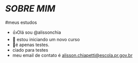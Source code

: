 # *SOBRE MIM*
  #meus estudos
- :+1:Olá sou @alissonchia
- 👀 estou iniciando um novo curso 
- 🌱é apenas testes.
- ciado para testes
- meu email de contato é alisson.chiapetti@escola.pr.gov.br

